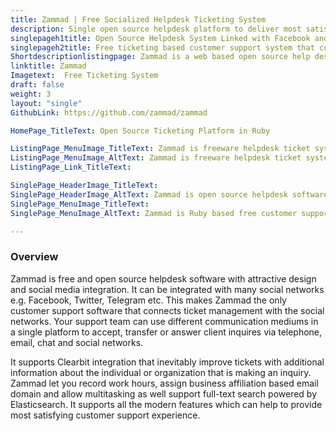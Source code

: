 ```yaml
---
title: Zammad | Free Socialized Helpdesk Ticketing System
description: Single open source helpdesk platform to deliver most satisfying customer support experience from your telephone, email, live chat and website.
singlepageh1title: Open Source Helpdesk System Linked with Facebook and Twitter
singlepageh2title: Free ticketing based customer support system that connects ticket management with popular social networks and email service to provide advanced customer support
Shortdescriptionlistingpage: Zammad is a web based open source help desk ticketing software with many features to manage customer communication via several channels like telephone, facebook, twitter, chat and e-mails.
linktitle: Zammad
Imagetext:  Free Ticketing System
draft: false
weight: 3
layout: "single"
GithubLink: https://github.com/zammad/zammad

HomePage_TitleText: Open Source Ticketing Platform in Ruby

ListingPage_MenuImage_TitleText: Zammad is freeware helpdesk ticket system
ListingPage_MenuImage_AltText: Zammad is freeware helpdesk ticket system
ListingPage_Link_TitleText: 

SinglePage_HeaderImage_TitleText: 
SinglePage_HeaderImage_AltText: Zammad is open source helpdesk software linked with Facebook and twitter
SinglePage_MenuImage_TitleText: 
SinglePage_MenuImage_AltText: Zammad is Ruby based free customer support technology

---
```

### Overview

Zammad is free and open source helpdesk software with attractive design and social media integration. It can be integrated with many social networks e.g. Facebook, Twitter, Telegram etc. This makes Zammad the only customer support software that connects ticket management with the social networks. Your support team can use different communication mediums in a single platform to accept, transfer or answer client inquires via telephone, email, chat and social networks.

It supports Clearbit integration that inevitably improve tickets with additional information about the individual or organization that is making an inquiry. Zammad let you record work hours, assign business affiliation based email domain and allow multitasking as well support full-text search powered by Elasticsearch. It supports all the modern features which can help to provide most satisfying customer support experience.
